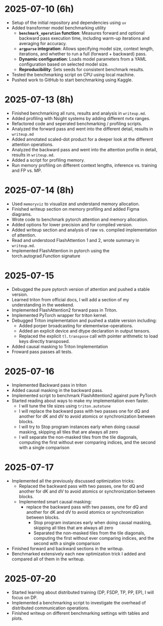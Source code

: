 # 2025-07-10 (6h)
- Setup of the initial repository and dependencies using `uv`
- Added transformer model benchmarking utility
  - **`benchmark_operation` function**: Measures forward and optional backward pass execution time, including warm-up iterations and averaging for accuracy.
  - **`argparse` integration**: Allows specifying model size, context length, iterations, and whether to run a full (forward + backward) pass.
  - **Dynamic configuration**: Loads model parameters from a YAML configuration based on selected model size.
  - **Reproducibility**: Sets seeds for consistent benchmark results.
- Tested the benchmarking script on CPU using local machine.
- Pushed work to GitHub to start benchmarking using Kaggle.

# 2025-07-13 (8h)
- Finished benchmarking all runs, results and analysis in `writeup.md`.
- Added profiling with Nsight systems by adding different nvtx ranges.
- Refactored code and seperated benchmarking / profiling scripts.
- Analyzed the forward pass and went into the different detail, results in `writeup.md`
- Added annotated scaled-dot product for a deeper look at the different attention operations.
- Analyzed the backward pass and went into the attention profile in detail, results in `writeup.md`.
- Added a script for profiling memory.
- Run memory profiling on different context lengths, inference vs. training and FP vs. MP.

# 2025-07-14 (8h)
- Used `memoryviz` to visualize and understand memory allocation.
- Finished writeup section on memory profiling and added Figma diagrams.
- Wrote code to benchmark pytorch attention and memory allocation.
- Added options for lower precision and for compiled version.
- Added writeup section and analysis of raw vs. compiled implementation of attention.
- Read and understood FlashAttention 1 and 2, wrote summary in `writeup.md`.
- Implemented FlashAttention in pytorch using the torch.autograd.Function signature

# 2025-07-15
- Debugged the pure pytorch version of attention and pushed a stable version.
- Learned triton from official docs, I will add a section of my understanding in the weekend.
- Implemented FlashAttention2 forward pass in Triton.
- Implemented PyTorch wrapper for triton kernel.
- Debugged Triton implementation and pushed a stable version including:
  - Added porper broadcasting for elementwise-operations.
  - Added an explicit device and dtype declaration in output tensors.
  - Replaced the explicit `tl.transpose` call with pointer arithmetic to load keys directly transposed.
- Added causal masking to Triton Implementation
- Froward pass passes all tests. 

# 2025-07-16
- Implemented Backward pass in triton
- Added causal masking in the backward pass.
- Implemented script to benchmark FlashAttention2 against pure PyTorch
- Started reading about ways to make my implementation even faster. 
  - I will tune the tile sizes using `triton.autotune`
  - I will replace the backward pass with two passes one for dQ and another for dK and dV to avoid atomics or synchronization between blocks.
  - I will try to Stop program instances early when doing causal masking, skipping all tiles that are always all zero
  - I will separate the non-masked tiles from the tile diagonals, computing the first without ever comparing indices, and the second with a single comparison

# 2025-07-17
+ Implemented all the previously discussed optimization tricks:
  + Replaced the backward pass with two passes, one for dQ and another for dK and dV to avoid atomics or synchronization between blocks.
  + Implemented smart causal masking:
    + replace the backward pass with two passes, one for dQ and another for dK and dV to avoid atomics or synchronization between blocks.
      - Stop program instances early when doing causal masking, skipping all tiles that are always all zero
      - Separated the non-masked tiles from the tile diagonals, computing the first without ever comparing indices, and the second with a single comparison
+ Finished forward and backward sections in the writeup. 
+ Benchmarked extensively each new optimization trick I added and compared all of them in the writeup.

# 2025-07-20
+ Started learning about distributed training (DP, FSDP, TP, PP, EP), I will focus on DP.
+ Implemented a benchmarking script to investigate the overhead of distributed communication operations. 
+ Finished writeup on different benchmarking settings with tables and plots.

